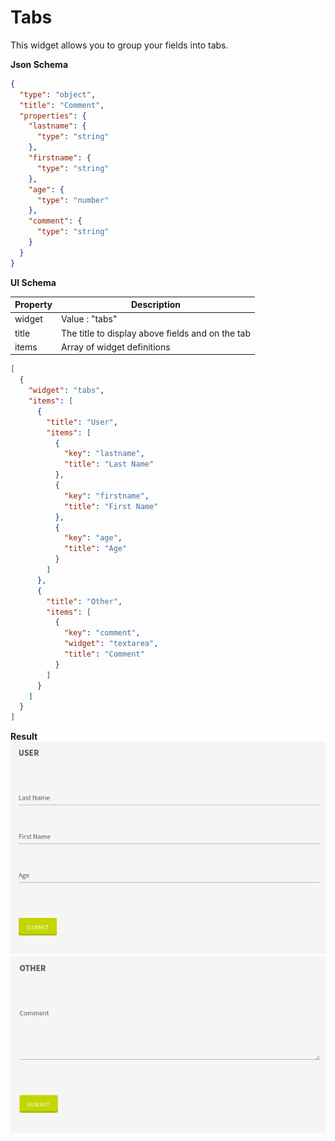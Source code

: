 # Tabs

This widget allows you to group your fields into tabs.

**Json Schema**
```json
{
  "type": "object",
  "title": "Comment",
  "properties": {
    "lastname": {
      "type": "string"
    },
    "firstname": {
      "type": "string"
    },
    "age": {
      "type": "number"
    },
    "comment": {
      "type": "string"
    }
  }
}
```

**UI Schema**

| Property | Description |
|---|---|
| widget | Value : "tabs" |
| title | The title to display above fields and on the tab |
| items | Array of widget definitions |

```json
[
  {
    "widget": "tabs",
    "items": [
      {
        "title": "User",
        "items": [
          {
            "key": "lastname",
            "title": "Last Name"
          },
          {
            "key": "firstname",
            "title": "First Name"
          },
          {
            "key": "age",
            "title": "Age"
          }
        ]
      },
      {
        "title": "Other",
        "items": [
          {
            "key": "comment",
            "widget": "textarea",
            "title": "Comment"
          }
        ]
      }
    ]
  }
]
```

**Result**
![User Tab](screenshot-user.png)
![Other Tab](screenshot-other.png)
